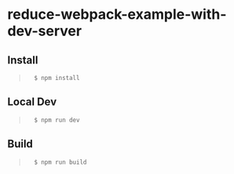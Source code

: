 # reduce-webpack-example-with-dev-server

## Install
>       $ npm install

## Local Dev
>       $ npm run dev

## Build
>       $ npm run build
